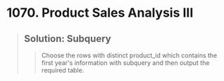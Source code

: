 # 1070. Product Sales Analysis III
> ## Solution: Subquery
>> Choose the rows with distinct product_id which contains the first year's information with subquery and then output the required table.
